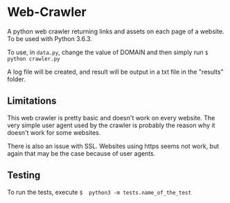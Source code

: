 # Web-Crawler
A python web crawler returning links and assets on each page of a website.
To be used with Python 3.6.3.

To use, in `data.py`, change the value of DOMAIN and then simply run `$ python crawler.py`

A log file will be created, and result will be output in a txt file in the "results" folder.

## Limitations

This web crawler is pretty basic and doesn't work on every website.
The very simple user agent used by the crawler is probably the reason why it doesn't work for some websites.

There is also an issue with SSL. Websites using https seems not work, but again that may be the case because of user agents. 

## Testing

To run the tests, execute `$  python3 -m tests.name_of_the_test`

